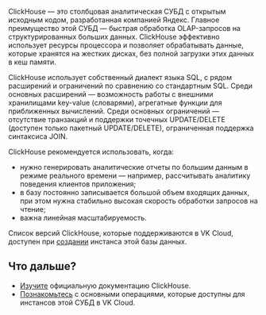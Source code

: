 ClickHouse — это столбцовая аналитическая СУБД с открытым исходным кодом, разработанная компанией Яндекс. Главное преимущество этой СУБД — быстрая обработка OLAP-запросов на структурированных больших данных. ClickHouse эффективно использует ресурсы процессора и позволяет обрабатывать данные, которые хранятся на жестких дисках, без полной загрузки этих данных в кеш памяти.

ClickHouse использует собственный диалект языка SQL, с рядом расширений и ограничений по сравнению со стандартным SQL. Среди основных расширений — возможность работы с внешними хранилищами key-value (словарями), агрегатные функции для приближенных вычислений. Среди основных ограничений — отсутствие транзакций и поддержки точечных UPDATE/DELETE (доступен только пакетный UPDATE/DELETE), ограниченная поддержка синтаксиса JOIN.

ClickHouse рекомендуется использовать, когда:

- нужно генерировать аналитические отчеты по большим данным в режиме реального времени — например, рассчитывать аналитику поведения клиентов приложения;
- в базу постоянно записывается большой объем входящих данных, при этом нужна стабильно высокая скорость обработки запросов на чтение;
- важна линейная масштабируемость.

Список версий ClickHouse, которые поддерживаются в VK Cloud, доступен при [создании](../../../service-management/create/) инстанса этой базы данных.

## Что дальше?

- [Изучите](https://clickhouse.com/docs/ru) официальную документацию ClickHouse.
- [Познакомьтесь](../../../service-management/manage-instance/clickhouse/) с основными операциями, которые доступны для инстансов этой СУБД в VK Cloud.
